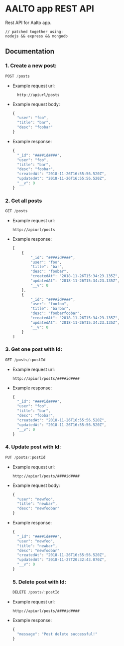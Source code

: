# AALTO app REST API

Rest API for Aalto app.

```
// patched together using:
nodejs && express && mongodb
```

Documentation
-------------

### 1. Create a new post:
  ```javascript
  POST /posts
  ```

* Example request url:
  ```
    http://apiurl/posts
    ```

* Example request body:
  ```javascript
  {
    "user": "foo",
    "title": "bar",
    "desc": "foobar"
  }
  ```

* Example response:
  ```javascript
  {
    "_id": "####id####",
    "user": "foo",
    "title": "bar",
    "desc": "foobar",
    "createdAt": "2018-11-26T16:55:56.520Z",
    "updatedAt": "2018-11-26T16:55:56.520Z",
    "__v": 0
  }
  ```

### 2. Get all posts
```javascript
GET /posts
```

* Example request url:
  ```
  http://apiurl/posts
  ```

* Example response:
  ```javascript
  [
      {
          "_id": "####id####",
          "user": "foo",
          "title": "bar",
          "desc": "foobar",
          "createdAt": "2018-11-26T15:34:23.135Z",
          "updatedAt": "2018-11-26T15:34:23.135Z",
          "__v": 0
      },
      {
          "_id": "####id####",
          "user": "foofoo",
          "title": "barbar",
          "desc": "foobarfoobar",
          "createdAt": "2018-11-26T15:34:23.135Z",
          "updatedAt": "2018-11-26T15:34:23.135Z",
          "__v": 0
      }
  ]
  ```

### 3. Get one post with Id:
  ```javascript
  GET /posts/:postId
  ```

* Example request url:
  ```
  http://apiurl/posts/####id####
  ```

* Example response:
  ```javascript
  {
    "_id": "####id####",
    "user": "foo",
    "title": "bar",
    "desc": "foobar",
    "createdAt": "2018-11-26T16:55:56.520Z",
    "updatedAt": "2018-11-26T16:55:56.520Z",
    "__v": 0
  }
  ```

### 4. Update post with Id:
  ```javascript
  PUT /posts/:postId
  ```

* Example request url:
  ```
  http://apiurl/posts/####id####
  ```

* Example request body:
  ```javascript
  {
    "user": "newfoo",
    "title": "newbar",
    "desc": "newfoobar"
  }
  ```

* Example response:
  ```javascript
  {
    "_id": "####id####",
    "user": "newfoo",
    "title": "newbar",
    "desc": "newfoobar"
    "createdAt": "2018-11-26T16:55:56.520Z",
    "updatedAt": "2018-11-27T20:32:43.070Z",
    "__v": 0
  }
  ```

  ### 5. Delete post with Id:
  ```javascript
  DELETE /posts/:postId
  ```

* Example request url:
  ```
  http://apiurl/posts/####id####
  ```

* Example response:
  ```javascript
  {
    "message": "Post delete successful!"
  }
  ```